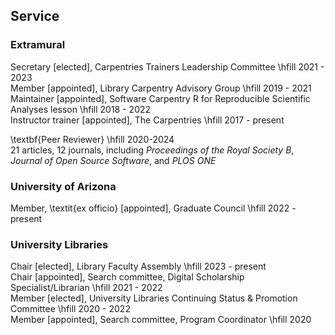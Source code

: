 ## Service

### Extramural

Secretary [elected], Carpentries Trainers Leadership Committee \hfill 2021 - 2023  
Member [appointed], Library Carpentry Advisory Group \hfill 2019 - 2021  
Maintainer [appointed], Software Carpentry R for Reproducible Scientific Analyses lesson \hfill 2018 - 2022  
Instructor trainer [appointed], The Carpentries \hfill 2017 - present  

\textbf{Peer Reviewer} \hfill 2020-2024  
21 articles, 12 journals, including _Proceedings of the Royal Society B_, _Journal of Open Source Software_, and _PLOS ONE_

### University of Arizona

Member, \textit{ex officio} [appointed], Graduate Council \hfill 2022 - present  

### University Libraries

Chair [elected], Library Faculty Assembly \hfill 2023 - present  
Chair [appointed], Search committee, Digital Scholarship Specialist/Librarian \hfill 2021 - 2022  
Member [elected], University Libraries Continuing Status & Promotion Committee \hfill 2020 - 2022  
Member [appointed], Search committee, Program Coordinator \hfill 2020  

